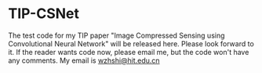 # TIP-CSNet
The test code for my TIP paper "Image Compressed Sensing using Convolutional Neural Network" will be released here. Please look forward to it.
If the reader wants code now, please email me, but the code won't have any comments. My email is wzhshi@hit.edu.cn
